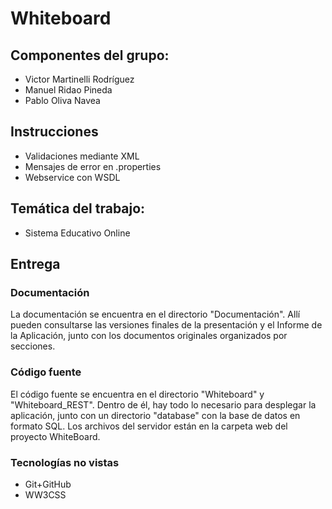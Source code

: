 # Whiteboard

## Componentes del grupo:
* Victor Martinelli Rodríguez
* Manuel Ridao Pineda
* Pablo Oliva Navea

## Instrucciones
* Validaciones mediante XML
* Mensajes de error en .properties
* Webservice con WSDL

## Temática del trabajo:
* Sistema Educativo Online
## Entrega

### Documentación

La documentación se encuentra en el directorio "Documentación". Allí pueden consultarse las versiones finales de la presentación y el Informe de la Aplicación, junto con los documentos originales organizados por secciones.

### Código fuente
El código fuente se encuentra en el directorio "Whiteboard" y "Whiteboard_REST". Dentro de él, hay todo lo necesario para desplegar la aplicación, junto con un directorio "database" con la base de datos en formato SQL. Los archivos del servidor están en la carpeta web del proyecto WhiteBoard.


### Tecnologías no vistas

* Git+GitHub
* WW3CSS
